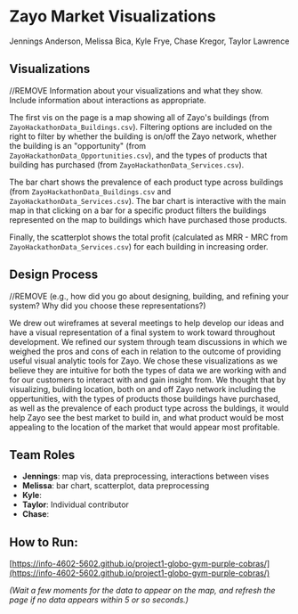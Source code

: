 # Zayo Market Visualizations
Jennings Anderson, Melissa Bica, Kyle Frye, Chase Kregor, Taylor Lawrence

## Visualizations
//REMOVE Information about your visualizations and what they show. Include information about interactions as appropriate.

The first vis on the page is a map showing all of Zayo's buildings (from `ZayoHackathonData_Buildings.csv`). Filtering options are included on the right to filter by whether the building is on/off the Zayo network, whether the building is an "opportunity" (from `ZayoHackathonData_Opportunities.csv`), and the types of products that building has purchased (from `ZayoHackathonData_Services.csv`).

The bar chart shows the prevalence of each product type across buildings (from `ZayoHackathonData_Buildings.csv` and `ZayoHackathonData_Services.csv`). The bar chart is interactive with the main map in that clicking on a bar for a specific product filters the buildings represented on the map to buildings which have purchased those products.

Finally, the scatterplot shows the total profit (calculated as MRR - MRC from `ZayoHackathonData_Services.csv`) for each building in increasing order. 

## Design Process 
//REMOVE (e.g., how did you go about designing, building, and refining your system? Why did you choose these representations?)

We drew out wireframes at several meetings to help develop our ideas and have a visual representation of a final system to work toward throughout development. We refined our system through team discussions in which we weighed the pros and cons of each in relation to the outcome of providing useful visual analytic tools for Zayo. We chose these visualizations as we believe they are intuitive for both the types of data we are working with and for our customers to interact with and gain insight from. We thought that by visualizing, buliding location, both on and off Zayo network including the oppertunities, with the types of products those buildings have purchased, as well as the prevalence of each product type across the buldings, it would help Zayo see the best market to build in, and what product would be most appealing to the location of the market that would appear most profitable.

## Team Roles
* **Jennings**: map vis, data preprocessing, interactions between vises
* **Melissa**: bar chart, scatterplot, data preprocessing
* **Kyle**: 
* **Taylor**: Individual contributor 
* **Chase**: 

## How to Run: 
[https://info-4602-5602.github.io/project1-globo-gym-purple-cobras/](https://info-4602-5602.github.io/project1-globo-gym-purple-cobras/)

*(Wait a few moments for the data to appear on the map, and refresh the page if no data appears within 5 or so seconds.)*
